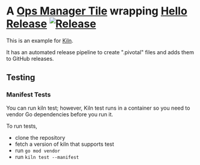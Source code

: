 # A [Ops Manager Tile](https://docs.pivotal.io/tiledev/2-10/index.html) wrapping [Hello Release](https://github.com/releen/hello-release) [![Release](https://github.com/releen/hello-tile/actions/workflows/release.yml/badge.svg)](https://github.com/releen/hello-tile/actions/workflows/release.yml)

This is an example for [Kiln](https://github.com/pivotal-cf/kiln).

It has an automated release pipeline to create ".pivotal" files and adds them to GitHub releases.


## Testing

### Manifest Tests

You can run kiln test; however, Kiln test runs in a container so you need to vendor Go dependencies before you run it.

To run tests,
- clone the repository
- fetch a version of kiln that supports test
- run `go mod vendor`
- run `kiln test --manifest`
